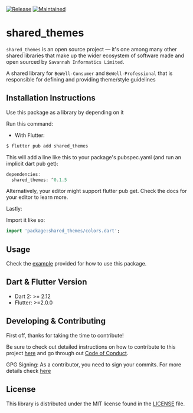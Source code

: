 [![Release](https://img.shields.io/badge/Version-^0.1.5-success.svg?style=for-the-badge)](https://shields.io/)
[![Maintained](https://img.shields.io/badge/Maintained-Actively-informational.svg?style=for-the-badge)](https://shields.io/)

# shared_themes

`shared_themes` is an open source project &mdash; it's one among many other shared libraries that make up the wider ecosystem of software made and open sourced by `Savannah Informatics Limited`.

A shared library for `BeWell-Consumer` and `BeWell-Professional` that is responsible for defining and providing theme/style guidelines

## Installation Instructions

Use this package as a library by depending on it

Run this command:

- With Flutter:

```dart
$ flutter pub add shared_themes
```

This will add a line like this to your package's pubspec.yaml (and run an implicit dart pub get):

```dart
dependencies:
  shared_themes: ^0.1.5
```

Alternatively, your editor might support flutter pub get. Check the docs for your editor to learn more.

Lastly:

Import it like so:

```dart
import 'package:shared_themes/colors.dart';
```

## Usage

Check the [example](https://github.com/savannahghi/shared_themes/blob/main/example/main.dart) provided for how to use this package.

## Dart & Flutter Version

- Dart 2: >= 2.12
- Flutter: >=2.0.0

## Developing & Contributing

First off, thanks for taking the time to contribute!

Be sure to check out detailed instructions on how to contribute to this project [here](https://github.com/savannahghi/shared_themes/blob/main/CONTRIBUTING.md) and go through out [Code of Conduct](https://github.com/savannahghi/shared_themes/blob/main/CODE_OF_CONDUCT.md).

GPG Signing: 
As a contributor, you need to sign your commits. For more details check [here](https://docs.github.com/en/github/authenticating-to-github/managing-commit-signature-verification/signing-commits)

## License

This library is distributed under the MIT license found in the [LICENSE](https://github.com/savannahghi/shared_themes/blob/main/LICENSE) file.